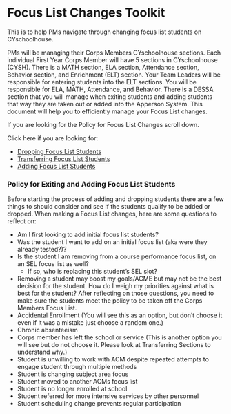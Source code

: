# Focus List Changes Toolkit

This is to help PMs navigate through changing focus list students on CYschoolhouse.

PMs will be managing their Corps Members CYschoolhouse sections. Each individual First Year Corps Member will have 5 sections in CYschoolhouse (CYSH). There is a MATH section, ELA section, Attendance section, Behavior section, and Enrichment (ELT) section. Your Team Leaders will be responsible for entering students into the ELT sections. You will be responsible for ELA, MATH, Attendance, and Behavior. There is a DESSA section that you will manage when exiting students and adding students that way they are taken out or added into the Apperson System. This document will help you to efficiently manage your Focus List changes.

If you are looking for the Policy for Focus List Changes scroll down. 

Click here if you are looking for:
- [Dropping Focus List Students](dropflstud.md)
- [Transferring Focus List Students](transferflstud.md)
- [Adding Focus List Students](addflstud.md)

### Policy for Exiting and Adding Focus List Students

Before starting the process of adding and dropping students there are a few things to should consider and see if the students qualify to be added or dropped.
When making a Focus List changes, here are some questions to reflect on:
- Am I first looking to add initial focus list students? 
- Was the student I want to add on an initial focus list (aka were they already tested?)?
- Is the student I am removing from a course performance focus list, on an SEL focus list as well?
	- If so, who is replacing this student’s SEL slot?
- Removing a student may boost my goals/ACME but may not be the best decision for the student. How do I weigh my priorities against what is best for the student?
After reflecting on those questions, you need to make sure the students meet the policy to be taken off the Corps Members Focus List.
- Accidental Enrollment (You will see this as an option, but don’t choose it even if it was a mistake just choose a random one.)
- Chronic absenteeism
- Corps member has left the school or service (This is another option you will see but do not choose it. Please look at Transferring Sections to understand why.)
- Student is unwilling to work with ACM despite repeated attempts to engage student through multiple methods
- Student is changing subject area focus
- Student moved to another ACMs focus list
- Student is no longer enrolled at school
- Student referred for more intensive services by other personnel
- Student scheduling change prevents regular participation
